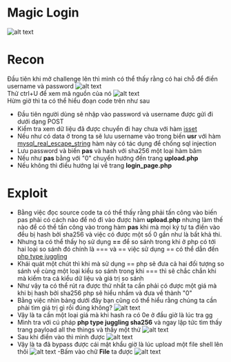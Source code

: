 # Magic Login

![alt text](https://scontent.fhan5-8.fna.fbcdn.net/v/t1.15752-9/364194964_825922548924350_3022196504351440967_n.png?_nc_cat=106&ccb=1-7&_nc_sid=ae9488&_nc_ohc=xBc4s4zb5QQAX8SMXaY&_nc_ht=scontent.fhan5-8.fna&oh=03_AdQqgCHKY43L2T3HCu34Lq7T3TYqVjvkAu6SEE7heH8Zzg&oe=64F2D63A)

# Recon
Đầu tiên khi mở challenge lên thì mình có thể thấy rằng có hai chỗ để điền username và password
![alt text](https://scontent.xx.fbcdn.net/v/t1.15752-9/364186693_6413974692014236_2513235090293403284_n.png?_nc_cat=101&ccb=1-7&_nc_sid=aee45a&_nc_ohc=6w_tCgA_wkAAX_ASJFb&_nc_ad=z-m&_nc_cid=0&_nc_ht=scontent.xx&oh=03_AdRYAHDeM3LED5XGbhHdDIcr4az8vqhpzHg1ThgyJXkqnQ&oe=64F2B692)
<br>
Thử ctrl+U để xem mã nguồn của nó 
![alt text](https://scontent.xx.fbcdn.net/v/t1.15752-9/360034135_809648154002457_4970670844088211554_n.png?stp=dst-png_p206x206&_nc_cat=104&ccb=1-7&_nc_sid=aee45a&_nc_ohc=aGY-f32Lr-cAX8Ellz7&_nc_ad=z-m&_nc_cid=0&_nc_ht=scontent.xx&oh=03_AdTXe6HnTrL9Tzunk98MqckTdBYYeKwrdCb4pi7ICY9yIw&oe=64F2BC77)
<br>
Hừm giờ thì ta có thể hiểu đoạn code trên như sau 
- Đầu tiên người dùng sẽ nhập vào password và username được gửi đi dưới dạng POST
- Kiểm tra xem dữ liệu đã được chuyển đi hay chưa với hàm [isset](https://www.php.net/manual/en/function.isset.php)
- Nếu như có data ở trong ta sẽ lưu username vào trong biến **usr** với hàm [mysql_real_escape_string](https://www.php.net/manual/en/function.mysql-real-escape-string.php) hàm này có tác dụng để chống sql injection
- Lưu password và biến **pas** và hash với sha256 một loại hàm băm
- Nếu như **pas** bằng với "0" chuyển hướng đến trang **upload.php**
- Nếu không thì điều hướng lại về trang **login_page.php**

# Exploit
- Bằng việc đọc source code ta có thể thấy rằng phải tấn công vào biến pas phải có cách nào để nó đi vào được hàm **upload.php** nhưng làm thế nào để có thể tấn công vào trong hàm **pas** khi mà mọi ký tự ta điền vào đều bị hash bởi sha256 và việc có được một số 0 gần như là bất khả thi.
- Nhưng ta có thể thấy họ sử dụng **==** để so sánh trong khi ở php có tới hai loại so sánh đó chính là === và == việc sử dụng == có thể dẫn đến [php type juggling](https://viblo.asia/p/php-type-juggling-924lJPYWKPM)
- Khái quát một chút thì khi mà sử dụng == php sẽ đưa cả hai đối tượng so sánh về cùng một loại kiểu so sánh trong khi === thì sẽ chắc chắn khi mà kiểm tra cả kiểu dữ liệu và giá trị so sánh
- Như vậy ta có thể rút ra được thứ nhất ta cần phải có được một giá mà khi bị hash bởi sha256 php sẽ hiểu nhầm và đưa về thành "0"
- Bằng việc nhìn bảng dưới đây bạn cũng có thể hiểu rằng chúng ta cần phải tìm giá trị gì rồi đúng không?
![alt text](https://scontent.fhan5-8.fna.fbcdn.net/v/t1.15752-9/364192780_3564544020499843_7472861504372139481_n.png?_nc_cat=107&ccb=1-7&_nc_sid=ae9488&_nc_ohc=eRiNojkZ_KQAX9I9G4i&_nc_ht=scontent.fhan5-8.fna&oh=03_AdRyYZMfNOqXKYBPpak-cpnKZHrdwnHFu_zyZDs2AGVlmQ&oe=64F2B8D3)
- Vậy là ta cần một loại giá  mà khi hash ra có 0e ở đầu giờ là lúc tra gg
- Mình tra với cú pháp **php type juggling sha256** và ngay lập tức tìm thấy trang payload all the things và thấy một thứ ![alt text](https://scontent.fhan5-8.fna.fbcdn.net/v/t1.15752-9/364192832_179996771635988_511217825745725636_n.png?_nc_cat=108&ccb=1-7&_nc_sid=ae9488&_nc_ohc=isT3S7naFfYAX9jNNY-&_nc_ht=scontent.fhan5-8.fna&oh=03_AdRy9UtARl867Qw8OeXP78Tx36CBDyCInU-UZKvtCPFdMQ&oe=64F2CFDF)
- Sau khi điền vào thì mình được ![alt text](https://scontent.fhan5-8.fna.fbcdn.net/v/t1.15752-9/364194345_675800214059070_4590859495344496816_n.png?_nc_cat=108&ccb=1-7&_nc_sid=ae9488&_nc_ohc=IsgMgViLD_MAX-28wo3&_nc_ht=scontent.fhan5-8.fna&oh=03_AdQa2dUsifG3EAsQ7s2dnlKUW_mXPj4bcDVpQLTgiyqa4w&oe=64F2D10A)
- Vậy là ta đã bypass được cái mật khẩu giờ là lúc upload một file shell lên thôi
![alt text](https://scontent.xx.fbcdn.net/v/t1.15752-9/364189478_757160232878626_4745164926183181503_n.png?_nc_cat=108&ccb=1-7&_nc_sid=aee45a&_nc_ohc=SPkoEpxl5yEAX-_xdk1&_nc_ad=z-m&_nc_cid=0&_nc_ht=scontent.xx&oh=03_AdQ_TKwWNTchA5AVkOoueYbwVF2zAtiwPJrKkfdO4cHKjQ&oe=64F2D5F2)
-Bấm vào chữ **File** ta được ![alt text](https://scontent.xx.fbcdn.net/v/t1.15752-9/364194384_829512038761370_954235771491743125_n.png?_nc_cat=107&ccb=1-7&_nc_sid=aee45a&_nc_ohc=eXR0TDKPF4AAX_l2VAp&_nc_ad=z-m&_nc_cid=0&_nc_ht=scontent.xx&oh=03_AdQo3pRbfUzEXexz0ek_us_T47BbjMmhYdtn3cZbOcaSVA&oe=64F2E467)
